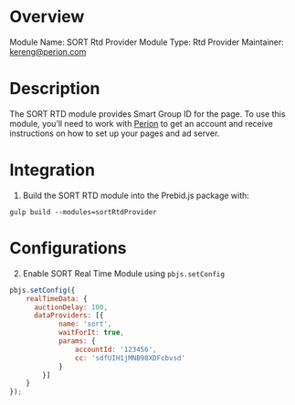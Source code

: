 # Overview

Module Name: SORT Rtd Provider
Module Type: Rtd Provider
Maintainer: kereng@perion.com

# Description

The SORT RTD module provides Smart Group ID for the page.
To use this module, you’ll need to work with [Perion](https://perion.com/) to get an account and receive instructions on how to set up your pages and ad server.

# Integration

1) Build the SORT RTD module into the Prebid.js package with:

```
gulp build --modules=sortRtdProvider
```

# Configurations

2) Enable SORT Real Time Module using `pbjs.setConfig`

```javascript
pbjs.setConfig({
    realTimeData: {
      auctionDelay: 100,
      dataProviders: [{
            name: 'sort',
            waitForIt: true,
            params: {
                accountId: '123456',
                cc: 'sdfUIH1jMNB98XDFcbvsd'
            }
        }]
    }
});
```
